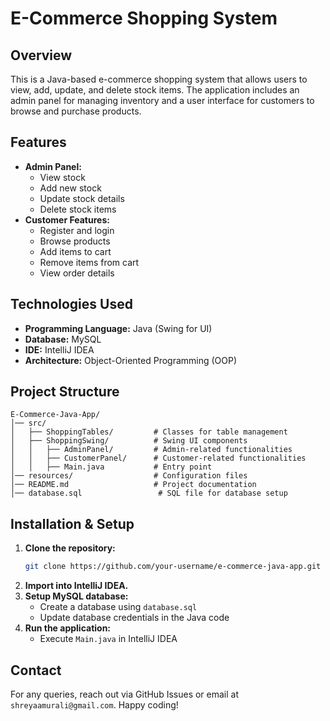 # E-Commerce Shopping System

## Overview
This is a Java-based e-commerce shopping system that allows users to view, add, update, and delete stock items. The application includes an admin panel for managing inventory and a user interface for customers to browse and purchase products.

## Features
- **Admin Panel:**
  - View stock
  - Add new stock
  - Update stock details
  - Delete stock items
- **Customer Features:**
  - Register and login
  - Browse products
  - Add items to cart
  - Remove items from cart
  - View order details

## Technologies Used
- **Programming Language:** Java (Swing for UI)
- **Database:** MySQL
- **IDE:** IntelliJ IDEA
- **Architecture:** Object-Oriented Programming (OOP)

## Project Structure
```
E-Commerce-Java-App/
│── src/
│   ├── ShoppingTables/         # Classes for table management
│   ├── ShoppingSwing/          # Swing UI components
│   │   ├── AdminPanel/         # Admin-related functionalities
│   │   ├── CustomerPanel/      # Customer-related functionalities
│   │   ├── Main.java           # Entry point
│── resources/                  # Configuration files
│── README.md                   # Project documentation
│── database.sql                 # SQL file for database setup
```

## Installation & Setup
1. **Clone the repository:**
   ```sh
   git clone https://github.com/your-username/e-commerce-java-app.git
   ```
2. **Import into IntelliJ IDEA.**
3. **Setup MySQL database:**
   - Create a database using `database.sql`
   - Update database credentials in the Java code
4. **Run the application:**
   - Execute `Main.java` in IntelliJ IDEA

## Contact
For any queries, reach out via GitHub Issues or email at `shreyaamurali@gmail.com`. 
Happy coding! 

